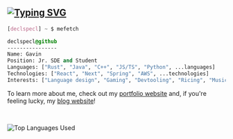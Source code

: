 ## [![Typing SVG](https://readme-typing-svg.demolab.com?font=Terminess+Nerd+Font+Mono&size=20&duration=2500&pause=600&color=49F7B6&background=FFFFFF00&vCenter=true&random=true&width=540&height=40&lines=System.out.println%28%22Hello%2C%20world%22%29;println%21%28%22Hello%2C%20world%22%29;let%20%28%29%20%3D%20print_endline%20%22Hello%2C%20world%22;console.log%28%22Hello%2C%20world%22%29;std%3A%3Acout%20%3C%3C%20%22Hello%2C%20world%5Cn%22)](https://git.io/typing-svg)

```css
[declspecl] ~ $ mefetch

declspecl@github
----------------
Name: Gavin
Position: Jr. SDE and Student
Languages: ["Rust", "Java", "C++", "JS/TS", "Python", ...languages]
Technologies: ["React", "Next", "Spring", "AWS", ...technologies]
Interests: ["Language design", "Gaming", "Devtooling", "Ricing", "Music", ...interests]
```


To learn more about me, check out my [portfolio website](https://www.gavindhondt.com/) and, if you're feeling lucky, my [blog website](https://blog.gavindhondt.com/)!

<br />

![Top Languages Used](https://github-readme-stats-omega-ochre-80.vercel.app/api/top-langs/?username=declspecl&theme=dark&hide_border=false&no-bg=true&no-frame=true&langs_count=4&exclude_repo=ValoGuessr,PokeRPS,firstOGLUI,OpenGoLf,pong,firstTriangle&hide=c)
